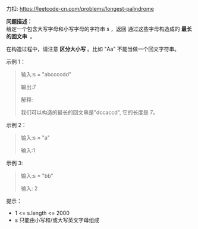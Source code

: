 力扣:
https://leetcode-cn.com/problems/longest-palindrome


**问题描述：**   
给定一个包含大写字母和小写字母的字符串 s ，返回 通过这些字母构造成的 **最长的回文串**  。

在构造过程中，请注意 **区分大小写**  。比如 "Aa" 不能当做一个回文字符串。

示例 1：
>输入:s = "abccccdd"
>
>输出:7
>
>解释:
>
>我们可以构造的最长的回文串是"dccaccd", 它的长度是 7。

示例 2：
>输入:s = "a"
>
>输入:1

示例 3:
>输入:s = "bb"
>
>输入: 2

提示：
* 1 <= s.length <= 2000
* s 只能由小写和/或大写英文字母组成